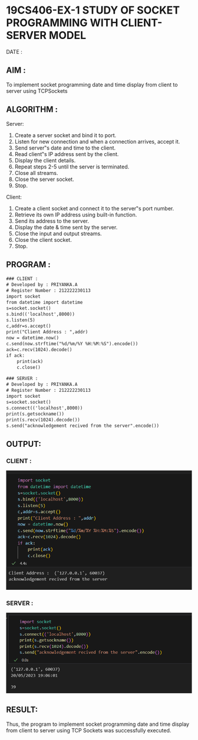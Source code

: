 # 19CS406-EX-1 STUDY OF SOCKET PROGRAMMING WITH CLIENT-SERVER MODEL

DATE :

## AIM :
To implement socket programming date and time display from client to
server using TCPSockets

## ALGORITHM :

Server:
1. Create a server socket and bind it to port.
2. Listen for new connection and when a connection arrives, accept it.
3. Send server‟s date and time to the client.
4. Read client‟s IP address sent by the client.
5. Display the client details.
6. Repeat steps 2-5 until the server is terminated.
7. Close all streams.
8. Close the server socket.
9. Stop.

Client:
1. Create a client socket and connect it to the server‟s port number.
2. Retrieve its own IP address using built-in function.
3. Send its address to the server.
4. Display the date & time sent by the server.
5. Close the input and output streams.
6. Close the client socket.
7. Stop.

## PROGRAM :
```
### CLIENT :
# Developed by : PRIYANKA.A
# Register Number : 212222230113
import socket
from datetime import datetime
s=socket.socket()
s.bind(('localhost',8000))
s.listen(5)
c,addr=s.accept()
print("Client Address : ",addr)
now = datetime.now()
c.send(now.strftime("%d/%m/%Y %H:%M:%S").encode())
ack=c.recv(1024).decode()
if ack:
    print(ack)
    c.close()
```
```
### SERVER :
# Developed by : PRIYANKA.A
# Register Number : 212222230113
import socket
s=socket.socket()
s.connect(('localhost',8000))
print(s.getsockname())
print(s.recv(1024).decode())
s.send("acknowledgement recived from the server".encode())
```
## OUTPUT:

### CLIENT :
![](./1.png)

### SERVER :
![](./2.png)

## RESULT:
Thus, the program to implement socket programming date and time display from client to 
server using TCP Sockets was successfully executed.

